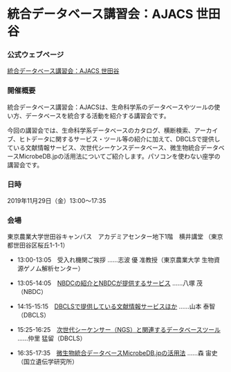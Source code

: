 # 統合データベース講習会：AJACS 世田谷

### 公式ウェブページ
[統合データベース講習会：AJACS 世田谷](https://biosciencedbc.jp/event/ajacs/ajacs80.html)  

### 開催概要
統合データベース講習会：AJACSは、生命科学系のデータベースやツールの使い方、データベースを統合する活動を紹介する講習会です。

今回の講習会では、生命科学系データベースのカタログ、横断検索、アーカイブ、ヒトデータに関するサービス・ツール等の紹介に加えて、DBCLSで提供している文献情報サービス、次世代シーケンスデータベース、微生物統合データベースMicrobeDB.jpの活用法についてご紹介します。パソコンを使わない座学の講習会です。

### 日時
2019年11月29日（金）13:00〜17:35

### 会場
東京農業大学世田谷キャンパス　アカデミアセンター地下1階　横井講堂
（東京都世田谷区桜丘1-1-1）


- 13:00-13:05　受入れ機関ご挨拶
……志波 優 准教授（東京農業大学 生物資源ゲノム解析センター）

- 13:05-14:05　[NBDCの紹介とNBDCが提供するサービス](01_yatsuzuka)
……八塚 茂（NBDC）

- 14:15-15:15　[DBCLSで提供している文献情報サービスほか](02_yamamoto)
……山本 泰智（DBCLS）

- 15:25-16:25　[次世代シーケンサー（NGS）と関連するデータベースツール](03_nakazato)
……仲里 猛留（DBCLS）

- 16:35-17:35　[微生物統合データベースMicrobeDB.jpの活用法](04_mori)
……森 宙史（国立遺伝学研究所）
